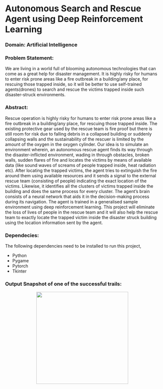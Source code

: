 # Autonomous Search and Rescue Agent using Deep Reinforcement Learning
### Domain: Artificial Intelligence
### Problem Statement:
We are living in a world full of blooming autonomous technologies that can come as a great help for disaster management. It is highly risky for humans to enter risk prone areas like a fire outbreak in a building/any place, for rescuing those trapped inside, so it will be better to use self-trained agents(drones) to search and rescue the victims trapped inside such disaster-struck environments.
### Abstract:
Rescue operation is highly risky for humans to enter risk prone areas like a fire outbreak in a building/any place, for rescuing those trapped inside. The existing protective gear used by the rescue team is fire proof but there is still room for risk due to falling debris in a collapsed building or suddenly collapsing walls and the sustainability of the rescuer is limited by the amount of the oxygen in the oxygen cylinder. Our idea is to simulate an environment wherein, an autonomous rescue agent finds its way through the disaster-inflicted environment, wading in through obstacles, broken walls, sudden flares of fire and locates the victims by means of available data (like sound waves of screams of people trapped inside, heat radiation etc). After locating the trapped victims, the agent tries to extinguish the fire around them using available resources and it sends a signal to the external rescue team (consisting of people) indicating the exact location of the victims. Likewise, it identifies all the clusters of victims trapped inside the building and does the same process for every cluster. The agent’s brain consists of a neural network that aids it in the decision-making process during its navigation. The agent is trained in a generalised sample environment using deep reinforcement learning. This project will eliminate the loss of lives of people in the rescue team and it will also help the rescue team to exactly locate the trapped victim inside the disaster struck building using the location information sent by the agent.
### Dependecies:
The following dependencies need to be installed to run this project,
* Python
* Pygame
* Pytorch
* Tkinter
### Output Snapshot of one of the successful trails:
<p align="center">
<img src="https://user-images.githubusercontent.com/76396579/168641459-32bd33b2-ded3-4f30-91f5-61598e0b8043.jpg" height="300" width="300">
</p>
